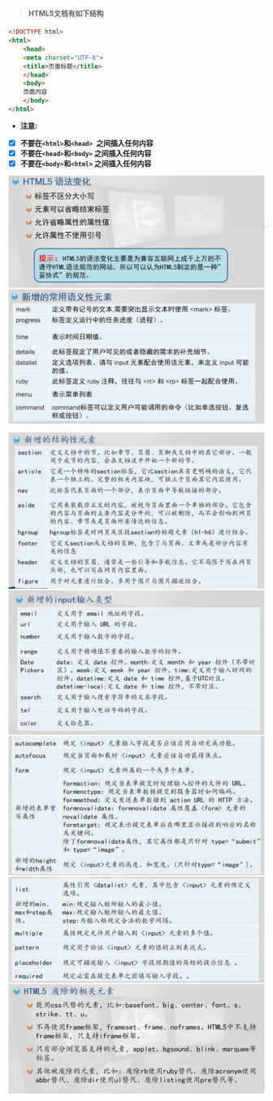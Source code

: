 > #### HTML5文档有如下结构

```HTML
<!DOCTYPE html>
<html>
	<head>
	<meta charset="UTF-8">
	<title>页面标题</title>
	</head>
	<body>
	页面内容
	</body>
</html>
```

* **注意:**

* [x] **不要在`<html>`和`<head> `之间插入任何内容**
* [x] **不要在`<head>`和`<body>` 之间插入任何内容**
* [x] **不要在`<body>`和`<html>` 之间插入任何内容**

![](/assets/ht3.png)![](/assets/ht2.png)

![](/assets/ht4.png)![](/assets/ht5.png)![](/assets/ht7.png)![](/assets/ht8.png)![](/assets/ht6.png)

